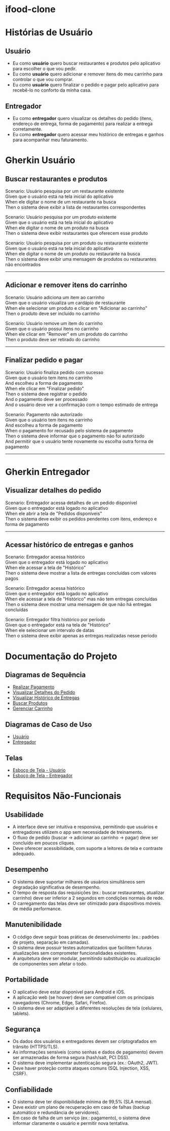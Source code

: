 # ifood-clone
# Histórias de Usuário

  ## Usuário
- Eu como **usuário** quero buscar restaurantes e produtos pelo aplicativo para escolher o que vou pedir.  
- Eu como **usuário** quero adicionar e remover itens do meu carrinho para controlar o que vou comprar.  
- Eu como **usuário** quero finalizar o pedido e pagar pelo aplicativo para recebê-lo no conforto da minha casa.

## Entregador
- Eu como **entregador** quero visualizar os detalhes do pedido (itens, endereço de entrega, forma de pagamento) para realizar a entrega corretamente.  
- Eu como **entregador** quero acessar meu histórico de entregas e ganhos para acompanhar meu faturamento.  

# Gherkin Usuário  

## Buscar restaurantes e produtos
  Scenario: Usuário pesquisa por um restaurante existente  
    Given que o usuário está na tela inicial do aplicativo  
    When ele digitar o nome de um restaurante na busca  
    Then o sistema deve exibir a lista de restaurantes correspondentes  

  Scenario: Usuário pesquisa por um produto existente  
    Given que o usuário está na tela inicial do aplicativo  
    When ele digitar o nome de um produto na busca  
    Then o sistema deve exibir restaurantes que oferecem esse produto  

  Scenario: Usuário pesquisa por um produto ou restaurante existente  
    Given que o usuário está na tela inicial do aplicativo  
    When ele digitar o nome de um produto ou restaurante na busca  
    Then o sistema deve exibir uma mensagem de produtos ou restaurantes não encontrados  

---

## Adicionar e remover itens do carrinho
  Scenario: Usuário adiciona um item ao carrinho  
    Given que o usuário visualiza um cardápio de restaurante  
    When ele selecionar um produto e clicar em "Adicionar ao carrinho"  
    Then o produto deve ser incluído no carrinho  

  Scenario: Usuário remove um item do carrinho  
    Given que o usuário possui itens no carrinho  
    When ele clicar em "Remover" em um produto do carrinho  
    Then o produto deve ser retirado do carrinho  

---

## Finalizar pedido e pagar
  Scenario: Usuário finaliza pedido com sucesso  
    Given que o usuário tem itens no carrinho  
    And escolheu a forma de pagamento  
    When ele clicar em "Finalizar pedido"  
    Then o sistema deve registrar o pedido  
    And o pagamento deve ser processado  
    And o usuário deve ver a confirmação com o tempo estimado de entrega  

  Scenario: Pagamento não autorizado  
    Given que o usuário tem itens no carrinho  
    And escolheu a forma de pagamento  
    When o pagamento for recusado pelo sistema de pagamento  
    Then o sistema deve informar que o pagamento não foi autorizado  
    And permitir que o usuário tente novamente ou escolha outra forma de pagamento  

---

# Gherkin Entregador  

## Visualizar detalhes do pedido
  Scenario: Entregador acessa detalhes de um pedido disponível  
    Given que o entregador está logado no aplicativo  
    When ele abrir a tela de "Pedidos disponíveis"  
    Then o sistema deve exibir os pedidos pendentes com itens, endereço e forma de pagamento  

---

## Acessar histórico de entregas e ganhos
  Scenario: Entregador acessa histórico  
    Given que o entregador está logado no aplicativo  
    When ele acessar a tela de "Histórico"  
    Then o sistema deve mostrar a lista de entregas concluídas com valores pagos  

  Scenario: Entregador acessa histórico  
    Given que o entregador está logado no aplicativo  
    When ele acessar a tela de "Histórico" mas não tem entregas concluídas  
    Then o sistema deve mostrar uma mensagem de que não há entregas concluídas 

  Scenario: Entregador filtra histórico por período  
    Given que o entregador está na tela de "Histórico"  
    When ele selecionar um intervalo de datas  
    Then o sistema deve exibir apenas as entregas realizadas nesse período

# Documentação do Projeto

## Diagramas de Sequência
- [Realizar Pagamento](./Diagrama%20de%20Sequência%20-%20Realizar%20Pagamento.png)
- [Visualizar Detalhes do Pedido](./Diagrama%20de%20Sequência%20-%20Visualizar%20Detalhes%20do%20Pedido.png)
- [Visualizar Histórico de Entregas](./Diagrama%20de%20Sequência%20-%20Visualizar%20Histórico%20de%20Entregas.png)
- [Buscar Produtos](./Diagrama%20de%20Sequência%20-%20Buscar%20Produtos.png)
- [Gerenciar Carrinho](./Diagrama%20de%20Sequência%20-%20Gerenciar%20Carrinho.png)

## Diagramas de Caso de Uso
- [Usuário](./Diagrama%20de%20Casos%20de%20Uso%20-%20Usuário.png)
- [Entregador](./Diagrama%20de%20Casos%20de%20Uso%20-%20Entregador.png)

## Telas
- [Esboço de Tela - Usuário](./Esboço%20de%20Tela%20-%20Usuário.png)  
- [Esboço de Tela - Entregador](./Esboço%20de%20Tela%20-%20Entregador.png)  

# Requisitos Não-Funcionais

## Usabilidade
- A interface deve ser intuitiva e responsiva, permitindo que usuários e entregadores utilizem o app sem necessidade de treinamento.
- O fluxo de pedido (buscar → adicionar ao carrinho → pagar) deve ser concluído em poucos cliques.
- Deve oferecer acessibilidade, com suporte a leitores de tela e contraste adequado.

## Desempenho
- O sistema deve suportar milhares de usuários simultâneos sem degradação significativa de desempenho.
- O tempo de resposta das requisições (ex.: buscar restaurantes, atualizar carrinho) deve ser inferior a 2 segundos em condições normais de rede.
- O carregamento das telas deve ser otimizado para dispositivos móveis de média performance.

## Manutenibilidade
- O código deve seguir boas práticas de desenvolvimento (ex.: padrões de projeto, separação em camadas).
- O sistema deve possuir testes automatizados que facilitem futuras atualizações sem comprometer funcionalidades existentes.
- A arquitetura deve ser modular, permitindo substituição ou atualização de componentes sem afetar o todo.

## Portabilidade
- O aplicativo deve estar disponível para Android e iOS.
- A aplicação web (se houver) deve ser compatível com os principais navegadores (Chrome, Edge, Safari, Firefox).
- O sistema deve ser adaptável a diferentes resoluções de tela (celulares, tablets).

## Segurança
- Os dados dos usuários e entregadores devem ser criptografados em trânsito (HTTPS/TLS).
- As informações sensíveis (como senhas e dados de pagamento) devem ser armazenadas de forma segura (hash/salt, PCI DSS).
- O sistema deve implementar autenticação segura (ex.: OAuth2, JWT).
- Deve haver proteção contra ataques comuns (SQL Injection, XSS, CSRF).

## Confiabilidade
- O sistema deve ter disponibilidade mínima de 99,5% (SLA mensal).
- Deve existir um plano de recuperação em caso de falhas (backup automático e redundância de servidores).
- Em caso de falha de um serviço (ex.: pagamento), o sistema deve informar claramente o usuário e permitir nova tentativa.
